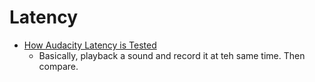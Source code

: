 Latency
===========

- [How Audacity Latency is Tested](http://manual.audacityteam.org/man/latency_test.html)
    - Basically, playback a sound and record it at teh same time.  Then compare.

